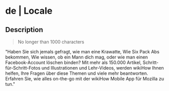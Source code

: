 # de | Locale

## Description

> No longer than 1000 characters

"Haben Sie sich jemals gefragt, wie man eine Krawatte, Wie Six Pack Abs bekommen, Wie wissen, ob ein Mann dich mag, oder wie man einen Facebook-Account löschen binden? Mit mehr als 150.000 Artikel, Schritt-für-Schritt-Fotos und Illustrationen und Lehr-Videos, werden wikiHow Ihnen helfen, Ihre Fragen über diese Themen und viele mehr beantworten. Erfahren Sie, wie alles on-the-go mit der wikiHow Mobile App für Mozilla zu tun."